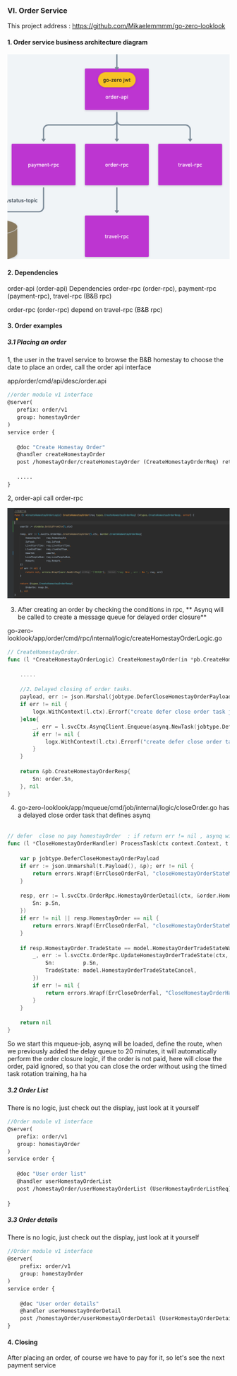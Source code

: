 

### VI. Order Service

This project address : https://github.com/Mikaelemmmm/go-zero-looklook



#### 1. Order service business architecture diagram

<img src="../chinese/images/6/image-20220428110910672.png" alt="image-20220213133955478" style="zoom:50%;" />



#### 2. Dependencies

order-api (order-api) Dependencies order-rpc (order-rpc), payment-rpc (payment-rpc), travel-rpc (B&B rpc)

order-rpc (order-rpc) depend on travel-rpc (B&B rpc)





#### 3. Order examples

##### 3.1 Placing an order

1, the user in the travel service to browse the B&B homestay to choose the date to place an order, call the order api interface

app/order/cmd/api/desc/order.api

```protobuf
//order module v1 interface
@server(
   prefix: order/v1
   group: homestayOrder
)
service order {
   
   @doc "Create Homestay Order"
   @handler createHomestayOrder
   post /homestayOrder/createHomestayOrder (CreateHomestayOrderReq) returns (CreateHomestayOrderResp)
   
   .....
}
```



2, order-api call order-rpc

![image-20220120130235305](../chinese/images/6/image-20220120130235305.png)



3. After creating an order by checking the conditions in rpc, ** Asynq will be called to create a message queue for delayed order closure**

go-zero-looklook/app/order/cmd/rpc/internal/logic/createHomestayOrderLogic.go

```go
// CreateHomestayOrder.
func (l *CreateHomestayOrderLogic) CreateHomestayOrder(in *pb.CreateHomestayOrderReq) (*pb.CreateHomestayOrderResp, error) {

	.....

	//2、Delayed closing of order tasks.
	payload, err := json.Marshal(jobtype.DeferCloseHomestayOrderPayload{Sn: order.Sn})
	if err != nil {
		logx.WithContext(l.ctx).Errorf("create defer close order task json Marshal fail err :%+v , sn : %s",err,order.Sn)
	}else{
		_, err = l.svcCtx.AsynqClient.Enqueue(asynq.NewTask(jobtype.DeferCloseHomestayOrder, payload), asynq.ProcessIn(CloseOrderTimeMinutes * time.Minute))
		if err != nil {
			logx.WithContext(l.ctx).Errorf("create defer close order task insert queue fail err :%+v , sn : %s",err,order.Sn)
		}
	}

	return &pb.CreateHomestayOrderResp{
		Sn: order.Sn,
	}, nil
}


```



4. go-zero-looklook/app/mqueue/cmd/job/internal/logic/closeOrder.go has a delayed close order task that defines asynq

```go

// defer  close no pay homestayOrder  : if return err != nil , asynq will retry
func (l *CloseHomestayOrderHandler) ProcessTask(ctx context.Context, t *asynq.Task) error {

	var p jobtype.DeferCloseHomestayOrderPayload
	if err := json.Unmarshal(t.Payload(), &p); err != nil {
		return errors.Wrapf(ErrCloseOrderFal, "closeHomestayOrderStateMqHandler payload err:%v, payLoad:%+v", err, t.Payload())
	}

	resp, err := l.svcCtx.OrderRpc.HomestayOrderDetail(ctx, &order.HomestayOrderDetailReq{
		Sn: p.Sn,
	})
	if err != nil || resp.HomestayOrder == nil {
		return errors.Wrapf(ErrCloseOrderFal, "closeHomestayOrderStateMqHandler  get order fail or order no exists err:%v, sn:%s ,HomestayOrder : %+v", err, p.Sn, resp.HomestayOrder)
	}

	if resp.HomestayOrder.TradeState == model.HomestayOrderTradeStateWaitPay {
		_, err := l.svcCtx.OrderRpc.UpdateHomestayOrderTradeState(ctx, &order.UpdateHomestayOrderTradeStateReq{
			Sn:         p.Sn,
			TradeState: model.HomestayOrderTradeStateCancel,
		})
		if err != nil {
			return errors.Wrapf(ErrCloseOrderFal, "CloseHomestayOrderHandler close order fail  err:%v, sn:%s ", err, p.Sn)
		}
	}

	return nil
}


```



So we start this mqueue-job, asynq will be loaded, define the route, when we previously added the delay queue to 20 minutes, it will automatically perform the order closure logic, if the order is not paid, here will close the order, paid ignored, so that you can close the order without using the timed task rotation training, ha ha



##### 3.2 Order List

There is no logic, just check out the display, just look at it yourself

```protobuf
//Order module v1 interface
@server(
   prefix: order/v1
   group: homestayOrder
)
service order {

   @doc "User order list"
   @handler userHomestayOrderList
   post /homestayOrder/userHomestayOrderList (UserHomestayOrderListReq) returns (UserHomestayOrderListResp)
   
}
```



##### 3.3 Order details

There is no logic, just check out the display, just look at it yourself

```protobuf
//Order module v1 interface
@server(
	prefix: order/v1
	group: homestayOrder
)
service order {

	@doc "User order details"
	@handler userHomestayOrderDetail
	post /homestayOrder/userHomestayOrderDetail (UserHomestayOrderDetailReq) returns (UserHomestayOrderDetailResp)
}
```



#### 4. Closing

After placing an order, of course we have to pay for it, so let's see the next payment service











